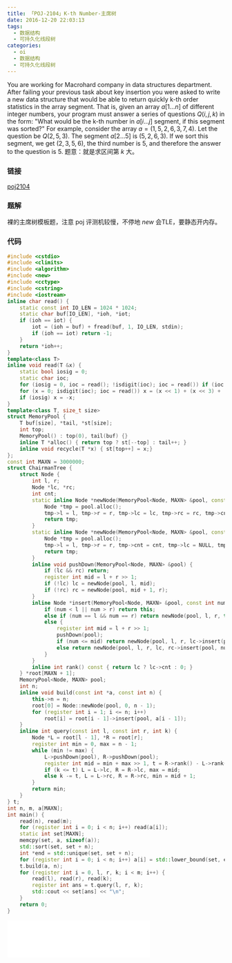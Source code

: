 ```yaml
---
title: 「POJ-2104」K-th Number-主席树
date: 2016-12-20 22:03:13
tags:
  - 数据结构
  - 可持久化线段树
categories:
  - oi
  - 数据结构
  - 可持久化线段树
---
```

You are working for Macrohard company in data structures department. After failing your previous task about key insertion you were asked to write a new data structure that would be able to return quickly k-th order statistics in the array segment. 
That is, given an array $a[1...n]$ of different integer numbers, your program must answer a series of questions $Q(i, j, k)$ in the form: "What would be the k-th number in $a[i...j]$ segment, if this segment was sorted?" 
For example, consider the array $a = (1, 5, 2, 6, 3, 7, 4)$. Let the question be $Q(2, 5, 3)$. The segment $a[2...5]$ is $(5, 2, 6, 3)$. If we sort this segment, we get $(2, 3, 5, 6)$, the third number is $5$, and therefore the answer to the question is $5$.
题意：就是求区间第 $k$ 大。
<!-- more -->
### 链接
[poj2104](http://poj.org/problem?id=2104)
### 题解
裸的主席树模板题，注意 poj 评测机较慢，不停地 $new$ 会TLE，要静态开内存。
### 代码
``` cpp
#include <cstdio>
#include <climits>
#include <algorithm>
#include <new>
#include <cctype>
#include <cstring>
#include <iostream>
inline char read() {
    static const int IO_LEN = 1024 * 1024;
    static char buf[IO_LEN], *ioh, *iot;
    if (ioh == iot) {
        iot = (ioh = buf) + fread(buf, 1, IO_LEN, stdin);
        if (ioh == iot) return -1;
    }
    return *ioh++;
}
template<class T>
inline void read(T &x) {
    static bool iosig = 0;
    static char ioc;
    for (iosig = 0, ioc = read(); !isdigit(ioc); ioc = read()) if (ioc == '-') iosig = 1;
    for (x = 0; isdigit(ioc); ioc = read()) x = (x << 1) + (x << 3) + (ioc ^ '0');
    if (iosig) x = -x;
}
template<class T, size_t size>
struct MemoryPool {
    T buf[size], *tail, *st[size];
    int top;
    MemoryPool() : top(0), tail(buf) {}
    inline T *alloc() { return top ? st[--top] : tail++; }
    inline void recycle(T *x) { st[top++] = x;} 
};
const int MAXN = 3000000;
struct ChairmanTree {
    struct Node {
        int l, r;
        Node *lc, *rc;
        int cnt;
        static inline Node *newNode(MemoryPool<Node, MAXN> &pool, const int l, const int r, Node *lc = NULL, Node *rc = NULL) {
            Node *tmp = pool.alloc();
            tmp->l = l, tmp->r = r, tmp->lc = lc, tmp->rc = rc, tmp->cnt = (lc ? lc->cnt : 0) + (rc ? rc->cnt : 0);
            return tmp;
        }
        static inline Node *newNode(MemoryPool<Node, MAXN> &pool, const int l, const int r, const int cnt) {
            Node *tmp = pool.alloc();
            tmp->l = l, tmp->r = r, tmp->cnt = cnt, tmp->lc = NULL, tmp->rc = NULL;
            return tmp;
        }
        inline void pushDown(MemoryPool<Node, MAXN> &pool) {
            if (lc && rc) return;
            register int mid = l + r >> 1;
            if (!lc) lc = newNode(pool, l, mid);
            if (!rc) rc = newNode(pool, mid + 1, r);
        }
        inline Node *insert(MemoryPool<Node, MAXN> &pool, const int num) {
            if (num < l || num > r) return this;
            else if (num == l && num == r) return newNode(pool, l, r, this->cnt + 1);
            else {
                register int mid = l + r >> 1;
                pushDown(pool);
                if (num <= mid) return newNode(pool, l, r, lc->insert(pool, num), rc);
                else return newNode(pool, l, r, lc, rc->insert(pool, num));
            }
        }
        inline int rank() const { return lc ? lc->cnt : 0; }
    } *root[MAXN + 1];
    MemoryPool<Node, MAXN> pool;
    int n;
    inline void build(const int *a, const int n) {
        this->n = n;
        root[0] = Node::newNode(pool, 0, n - 1);
        for (register int i = 1; i <= n; i++)
            root[i] = root[i - 1]->insert(pool, a[i - 1]);
    }
    inline int query(const int l, const int r, int k) {
        Node *L = root[l - 1], *R = root[r];
        register int min = 0, max = n - 1;
        while (min != max) {
            L->pushDown(pool), R->pushDown(pool);
            register int mid = min + max >> 1, t = R->rank() - L->rank();
            if (k <= t) L = L->lc, R = R->lc, max = mid;
            else k -= t, L = L->rc, R = R->rc, min = mid + 1;
        }
        return min;
    }
} t;
int n, m, a[MAXN];
int main() {
    read(n), read(m);
    for (register int i = 0; i < n; i++) read(a[i]);
    static int set[MAXN];
    memcpy(set, a, sizeof(a));
    std::sort(set, set + n);
    int *end = std::unique(set, set + n);
    for (register int i = 0; i < n; i++) a[i] = std::lower_bound(set, end, a[i]) - set;
    t.build(a, n);
    for (register int i = 0, l, r, k; i < m; i++) {
        read(l), read(r), read(k);
        register int ans = t.query(l, r, k);
        std::cout << set[ans] << "\n";
    }
    return 0;
}
```
<iframe frameborder="no" border="0" marginwidth="0" marginheight="0" width=330 height=86 src="//music.163.com/outchain/player?type=2&id=32166159&auto=1&height=66"></iframe>
